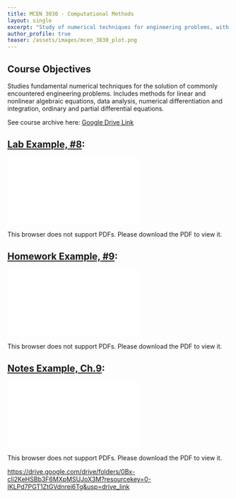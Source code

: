 ```yaml
---
title: MCEN 3030 - Computational Methods
layout: single
excerpt: "Study of numerical techniques for engineering problems, with MATLAB."
author_profile: true
teaser: /assets/images/mcen_3030_plot.png
---
```


## Course Objectives 

Studies fundamental numerical techniques for the solution of commonly encountered engineering problems. Includes methods for linear and nonlinear algebraic equations, data analysis, numerical differentiation and integration, ordinary and partial differential equations.

See course archive here: [Google Drive Link](https://drive.google.com/drive/folders/0Bx-cli2KeHSBb3F6MXpMSUJoX3M?resourcekey=0-IKLPd7PGT1ZtGVdnrei6Tg&usp=sharing)

## [Lab Example, #8](/assets/pdfs/mcen3030_lab8.pdf):
<object data="/assets/pdfs/mcen3030_lab8.pdf" type="application/pdf" width="700px" height="700px">
    <embed src="/assets/pdfs/mcen3030_lab8.pdf">
        <p>This browser does not support PDFs. Please download the PDF to view it.</p>
    </embed>
</object>

## [Homework Example, #9](/assets/pdfs/mcen3030_hw9.pdf):
<object data="/assets/pdfs/mcen3030_hw9.pdf" type="application/pdf" width="700px" height="700px">
    <embed src="/assets/pdfs/mcen3030_hw9.pdf">
        <p>This browser does not support PDFs. Please download the PDF to view it.</p>
    </embed>
</object>

## [Notes Example, Ch.9](/assets/pdfs/mcen3030_ch9notes.pdf):
<object data="/assets/pdfs/mcen3030_ch9notes.pdf" type="application/pdf" width="700px" height="700px">
    <embed src="/assets/pdfs/mcen3030_ch9notes.pdf">
        <p>This browser does not support PDFs. Please download the PDF to view it.</p>
    </embed>
</object>


https://drive.google.com/drive/folders/0Bx-cli2KeHSBb3F6MXpMSUJoX3M?resourcekey=0-IKLPd7PGT1ZtGVdnrei6Tg&usp=drive_link
